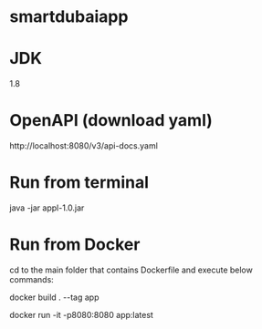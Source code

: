 # smartdubaiapp

JDK
===
1.8

OpenAPI (download yaml)
=======================
http://localhost:8080/v3/api-docs.yaml

Run from terminal
=================
java -jar appl-1.0.jar

Run from Docker
===============
cd to the main folder that contains Dockerfile and execute below commands:

docker build . --tag app

docker run -it -p8080:8080 app:latest


